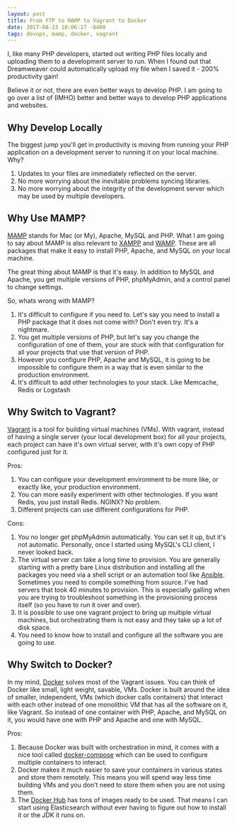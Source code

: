 ```yaml
---
layout: post
title: From FTP to MAMP to Vagrant to Docker
date: 2017-08-23 18:06:17 -0400
tags: devops, mamp, docker, vagrant
---
```


I, like many PHP developers, started out writing PHP files locally and uploading
them to a development server to run. When I found out that Dreamweaver could
automatically upload my file when I saved it - 200% productivity gain!

Believe it or not, there are even better ways to develop PHP. I am going to
go over a list of (IMHO) better and better ways to develop PHP applications and
websites.

## Why Develop Locally

The biggest jump you'll get in productivity is moving from running your PHP
application on a development server to running it on your local machine. Why?

  1. Updates to your files are immediately reflected on the server.
  2. No more worrying about the inevitable problems syncing libraries.
  3. No more worrying about the integrity of the development server which may be
     used by multiple developers.

## Why Use MAMP?

[MAMP](https://www.mamp.info/en/) stands for Mac (or My), Apache, MySQL and PHP.
What I am going to say about MAMP is also relevant to
[XAMPP](https://www.apachefriends.org/) and
[WAMP](http://www.wampserver.com/en/). These are all packages that make it easy
to install PHP, Apache, and MySQL on your local machine.

The great thing about MAMP is that it's easy. In addition to MySQL and Apache,
you get multiple versions of PHP, phpMyAdmin, and a control panel to change
settings.

So, whats wrong with MAMP?

  1. It's difficult to configure if you need to. Let's say you need to install a
     PHP package that it does not come with? Don't even try. It's a nightmare.
  2. You get multiple versions of PHP, but let's say you change the
     configuration of one of them, your are stuck with that configuration for
     all your projects that use that version of PHP.
  3. However you configure PHP, Apache and MySQL, it is going to be impossible
     to configure them in a way that is even similar to the production
     environment.
  4. It's difficult to add other technologies to your stack. Like Memcache,
     Redis or Logstash

## Why Switch to Vagrant?

[Vagrant](https://www.vagrantup.com/) is a tool for building virtual machines
(VMs). With vagrant, instead of having a single server (your local development
box) for all your projects, each project can have it's own virtual server, with
it's own copy of PHP configured just for it.

Pros:

  1. You can configure your development environment to be more like, or exactly
     like, your production environment.
  2. You can more easily experiment with other technologies. If you want Redis,
     you just install Redis. NGINX? No problem.
  3. Different projects can use different configurations for PHP.

Cons:
  1. You no longer get phpMyAdmin automatically. You can set it up, but it's not
     automatic. Personally, once I started using MySQL's CLI client, I never
     looked back.
  2. The virtual server can take a long time to provision. You are generally
     starting with a pretty bare Linux distribution and installing all the
     packages you need via a shell script or an automation tool like
     [Ansible](https://www.ansible.com/). Sometimes you need to compile
     something from source. I've had servers that took 40 minutes to provision.
     This is especially galling when you are trying to troubleshoot something in
     the provisioning process itself (so you have to run it over and over).
  3. It is possible to use one vagrant project to bring up multiple virtual
     machines, but orchestrating them is not easy and they take up a lot of disk
     space.
  4. You need to know how to install and configure all the software you are
     going to use.

## Why Switch to Docker?

In my mind, [Docker](https://www.docker.com/) solves most of the Vagrant issues.
You can think of Docker like small, light weight, savable, VMs. Docker is built
around the idea of smaller, independent, VMs (which docker calls containers)
that interact with each other instead of one monolithic VM that has all the
software on it, like Vagrant. So instead of one container with PHP, Apache, and
MySQL on it, you would have one with PHP and Apache and one with MySQL.

Pros:
  1. Because Docker was built with orchestration in mind, it comes with a nice
     tool called [docker-compose](https://docs.docker.com/compose/overview/)
     which can be used to configure multiple containers to interact.
  2. Docker makes it much easier to save your containers in various states and
     store them remotely. This means you will spend way less time building VMs
     and you don't need to store them when you are not using them.
  3. The [Docker Hub](https://hub.docker.com/) has tons of images ready to be
     used. That means I can start using Elasticsearch without ever having to
     figure out how to install it or the JDK it runs on.
